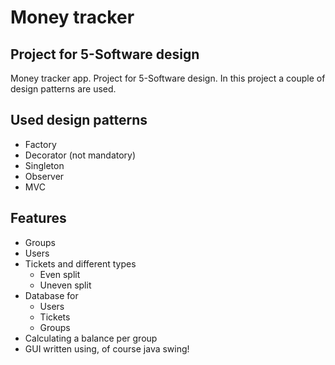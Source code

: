 # Money tracker
## Project for 5-Software design
Money tracker app. Project for 5-Software design.
In this project a couple of design patterns are used.

## Used design patterns
- Factory
- Decorator (not mandatory)
- Singleton
- Observer
- MVC

## Features
- Groups
- Users
- Tickets and different types
  - Even split
  - Uneven split
- Database for
  - Users
  - Tickets
  - Groups
- Calculating a balance per group
- GUI written using, of course java swing!

